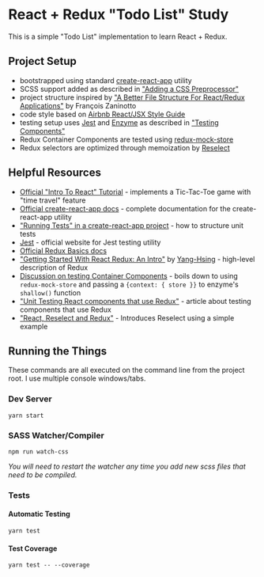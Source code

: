 # React + Redux "Todo List" Study

This is a simple "Todo List" implementation to learn React + Redux.

## Project Setup

* bootstrapped using standard [create-react-app](https://github.com/facebookincubator/create-react-app) utility
* SCSS support added as described in ["Adding a CSS Preprocessor"](https://github.com/facebookincubator/create-react-app/blob/master/packages/react-scripts/template/README.md#adding-a-css-preprocessor-sass-less-etc)
* project structure inspired by ["A Better File Structure For React/Redux Applications"](https://marmelab.com/blog/2015/12/17/react-directory-structure.html) by François Zaninotto
* code style based on [Airbnb React/JSX Style Guide](https://github.com/airbnb/javascript/tree/master/react)
* testing setup uses [Jest](https://facebook.github.io/jest/) and [Enzyme](http://airbnb.io/enzyme/) as described in ["Testing Components"](https://github.com/facebookincubator/create-react-app/blob/master/packages/react-scripts/template/README.md#testing-components)
* Redux Container Components are tested using [redux-mock-store](http://arnaudbenard.com/redux-mock-store/)
* Redux selectors are optimized through memoization by [Reselect](https://github.com/reactjs/reselect)


## Helpful Resources

* [Official "Intro To React" Tutorial](https://facebook.github.io/react/tutorial/tutorial.html) - implements a Tic-Tac-Toe game with "time travel" feature
* [Official create-react-app docs](https://github.com/facebookincubator/create-react-app/blob/master/packages/react-scripts/template/README.md) - complete documentation for the create-react-app utility
* ["Running Tests" in a create-react-app project](https://github.com/facebookincubator/create-react-app/blob/master/packages/react-scripts/template/README.md#running-tests) - how to structure unit tests
* [Jest](https://facebook.github.io/jest/) - official website for Jest testing utility
* [Official Redux Basics docs](http://redux.js.org/docs/basics/)
* ["Getting Started With React Redux: An Intro"](https://www.codementor.io/mz026/getting-started-with-react-redux-an-intro-8r6kurcxf) by [Yang-Hsing](https://www.codementor.io/mz026) - high-level description of Redux
* [Discussion on testing Container Components](https://github.com/airbnb/enzyme/issues/472) - boils down to using `redux-mock-store` and passing a `{context: { store }}` to enzyme's `shallow()` function
* ["Unit Testing React components that use Redux"](http://www.thereformedprogrammer.net/unit-testing-react-components-that-use-redux/) - article about testing components that use Redux
* ["React, Reselect and Redux"](https://medium.com/@parkerdan/react-reselect-and-redux-b34017f8194c) - Introduces Reselect using a simple example


## Running the Things

These commands are all executed on the command line from the project root.  I use multiple console windows/tabs.

### Dev Server
```
yarn start
```

### SASS Watcher/Compiler
```
npm run watch-css
```
*You will need to restart the watcher any time you add new scss files that need to be compiled.*


### Tests
#### Automatic Testing
```
yarn test
```

#### Test Coverage
```
yarn test -- --coverage
```

